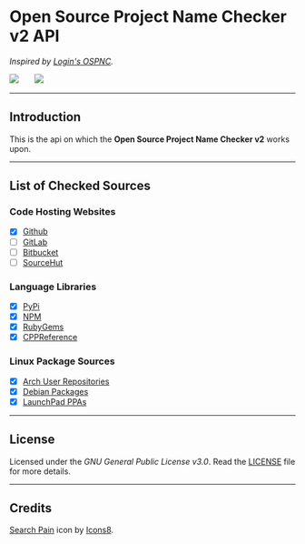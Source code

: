# Open Source Project Name Checker v2 API
*Inspired by [Login's OSPNC](https://github.com/LogIN-/ospnc).*

<!-- Shields here. -->
<img src="https://img.shields.io/github/stars/ApoorvaKashyap/ospnc-v2-api?style=social">&nbsp;&nbsp;&nbsp;&nbsp;&nbsp;&nbsp;
<img src="https://img.shields.io/github/forks/ApoorvaKashyap/ospnc-v2-api?style=social">

---

## Introduction
This is the api on which the **Open Source Project Name Checker v2** works upon. 

---

## List of Checked Sources

### Code Hosting Websites
- [X] [Github](https://github.com)
- [ ] [GitLab](https://gitlab.org)
- [ ] [Bitbucket](https://bitcbucket.org)
- [ ] [SourceHut](https://sourcehut.org/)

### Language Libraries
- [X] [PyPi](https://pypi.org)
- [X] [NPM](https://npmjs.org)
- [X] [RubyGems](https://rubygems.org)
- [X] [CPPReference](https://en.cppreference.com/w/cpp/links/libs)

### Linux Package Sources
- [X] [Arch User Repositories](https://aur.archlinux.org/packages/)
- [X] [Debian Packages](https://packages.debian.org/)
- [X] [LaunchPad PPAs](https://launchpad.net)

---

## License
Licensed under the *GNU General Public License v3.0*.
Read the [LICENSE](https://github.com/ApoorvaKashyap/ospnc-v2-api/blob/main/LICENSE) file for more details.

---

## Credits
<a target="_blank" href="https://icons8.com/icon/102232/search-pain">Search Pain</a> icon by <a target="_blank" href="https://icons8.com">Icons8</a>.